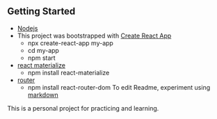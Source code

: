## Getting Started
* [Nodejs](https://nodejs.org/en/)
* This project was bootstrapped with [Create React App](https://github.com/facebookincubator/create-react-app)
  * npx create-react-app my-app
  * cd my-app
  * npm start
* [react materialize](https://react-materialize.github.io/#/)
  * npm install react-materialize
* [router](https://github.com/ReactTraining/react-router/)
  * npm install react-router-dom
To edit Readme, experiment using [markdown](https://guides.github.com/features/mastering-markdown/)

This is a personal project for practicing and learning.
